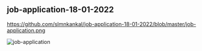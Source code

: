 ## job-application-18-01-2022

https://github.com/slmnkankal/job-application-18-01-2022/blob/master/job-application.png

![job-application](https://user-images.githubusercontent.com/94119964/186597132-02d4eb89-abbf-42f7-bac1-1cfd33422648.png)
